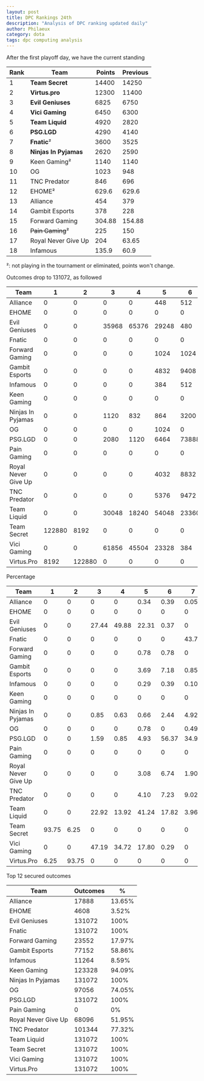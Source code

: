 ```yaml
---
layout: post
title: DPC Rankings 24th
description: "Analysis of DPC ranking updated daily"
author: Philaeux
category: dota
tags: dpc computing analysis
---
```


After the first playoff day, we have the current standing

| Rank | Team | Points | Previous |
|-------|--------|---------|---------|
| 1 | **Team Secret** | 14400 | 14250 | 
| 2 | **Virtus.pro** | 12300 | 11400 | 
| 3 | **Evil Geniuses** | 6825 | 6750 | 
| 4 | **Vici Gaming** | 6450 | 6300 | 
| 5 | **Team Liquid** | 4920 | 2820 | 
| 6 | **PSG.LGD** | 4290 | 4140 | 
| 7 | **Fnatic**² | 3600 | 3525 | 
| 8 | **Ninjas In Pyjamas** | 2620 | 2590 | 
| 9 | Keen Gaming² | 1140 | 1140 | 
| 10 | OG | 1023 | 948 | 
| 11 | TNC Predator | 846 | 696 | 
| 12 | EHOME² | 629.6 | 629.6 | 
| 13 | Alliance | 454 | 379 | 
| 14 | Gambit Esports | 378 | 228 | 
| 15 | Forward Gaming | 304.88 | 154.88 | 
| 16 | ~~Pain Gaming~~² | 225 | 150 | 
| 17 | Royal Never Give Up | 204 | 63.65 | 
| 18 | Infamous | 135.9 | 60.9 | 

²: not playing in the tournament or eliminated, points won't change.

Outcomes drop to 131072, as followed

| Team | 1 | 2 | 3 | 4 | 5 | 6 | 7 | 8 | 9 | 10 | 11 | 12 | 13 | 14 | 15 | 16 | 17 | 18 |
| ---- | ---- | ---- | ---- | ---- | ---- | ---- | ---- | ---- | ---- | ---- | ---- | ---- | ---- | ---- | ---- | ---- | ---- | ---- |
| Alliance | 0 | 0 | 0 | 0 | 448 | 512 | 64 | 640 | 1504 | 7040 | 5120 | 2560 | 7712 | 19968 | 43520 | 35840 | 6144 | 0 |
| EHOME | 0 | 0 | 0 | 0 | 0 | 0 | 0 | 0 | 0 | 0 | 0 | 4608 | 30720 | 60416 | 30720 | 4608 | 0 | 0 |
| Evil Geniuses | 0 | 0 | 35968 | 65376 | 29248 | 480 | 0 | 0 | 0 | 0 | 0 | 0 | 0 | 0 | 0 | 0 | 0 | 0 |
| Fnatic | 0 | 0 | 0 | 0 | 0 | 0 | 57376 | 63648 | 9824 | 224 | 0 | 0 | 0 | 0 | 0 | 0 | 0 | 0 |
| Forward Gaming | 0 | 0 | 0 | 0 | 1024 | 1024 | 0 | 960 | 2432 | 7616 | 4352 | 6144 | 8448 | 12032 | 25088 | 53760 | 8192 | 0 |
| Gambit Esports | 0 | 0 | 0 | 0 | 4832 | 9408 | 1120 | 9184 | 11264 | 17728 | 12608 | 11008 | 13440 | 8736 | 15360 | 14336 | 2048 | 0 |
| Infamous | 0 | 0 | 0 | 0 | 384 | 512 | 128 | 640 | 1024 | 3424 | 1856 | 3296 | 5120 | 6144 | 7168 | 3072 | 0 | 98304 |
| Keen Gaming | 0 | 0 | 0 | 0 | 0 | 0 | 0 | 0 | 1152 | 26304 | 58368 | 37504 | 7552 | 192 | 0 | 0 | 0 | 0 |
| Ninjas In Pyjamas | 0 | 0 | 1120 | 832 | 864 | 3200 | 6448 | 36032 | 69360 | 13216 | 0 | 0 | 0 | 0 | 0 | 0 | 0 | 0 |
| OG | 0 | 0 | 0 | 0 | 1024 | 0 | 640 | 768 | 2736 | 12800 | 28528 | 50560 | 29504 | 4512 | 0 | 0 | 0 | 0 |
| PSG.LGD | 0 | 0 | 2080 | 1120 | 6464 | 73888 | 45792 | 1728 | 0 | 0 | 0 | 0 | 0 | 0 | 0 | 0 | 0 | 0 |
| Pain Gaming | 0 | 0 | 0 | 0 | 0 | 0 | 0 | 0 | 0 | 0 | 0 | 0 | 0 | 0 | 0 | 16384 | 98304 | 16384 |
| Royal Never Give Up | 0 | 0 | 0 | 0 | 4032 | 8832 | 2496 | 9696 | 14576 | 13184 | 5168 | 10112 | 12160 | 7808 | 7168 | 3072 | 16384 | 16384 |
| TNC Predator | 0 | 0 | 0 | 0 | 5376 | 9472 | 11824 | 7584 | 17200 | 29536 | 15072 | 5280 | 16416 | 11264 | 2048 | 0 | 0 | 0 |
| Team Liquid | 0 | 0 | 30048 | 18240 | 54048 | 23360 | 5184 | 192 | 0 | 0 | 0 | 0 | 0 | 0 | 0 | 0 | 0 | 0 |
| Team Secret | 122880 | 8192 | 0 | 0 | 0 | 0 | 0 | 0 | 0 | 0 | 0 | 0 | 0 | 0 | 0 | 0 | 0 | 0 |
| Vici Gaming | 0 | 0 | 61856 | 45504 | 23328 | 384 | 0 | 0 | 0 | 0 | 0 | 0 | 0 | 0 | 0 | 0 | 0 | 0 |
| Virtus.Pro | 8192 | 122880 | 0 | 0 | 0 | 0 | 0 | 0 | 0 | 0 | 0 | 0 | 0 | 0 | 0 | 0 | 0 | 0 |

Percentage

| Team | 1 | 2 | 3 | 4 | 5 | 6 | 7 | 8 | 9 | 10 | 11 | 12 | 13 | 14 | 15 | 16 | 17 | 18 |
| ---- | ---- | ---- | ---- | ---- | ---- | ---- | ---- | ---- | ---- | ---- | ---- | ---- | ---- | ---- | ---- | ---- | ---- | ---- |
| Alliance | 0 | 0 | 0 | 0 | 0.34 | 0.39 | 0.05 | 0.49 | 1.15 | 5.37 | 3.91 | 1.95 | 5.88 | 15.23 | 33.20 | 27.34 | 4.69 | 0 |
| EHOME | 0 | 0 | 0 | 0 | 0 | 0 | 0 | 0 | 0 | 0 | 0 | 3.52 | 23.44 | 46.09 | 23.44 | 3.52 | 0 | 0 |
| Evil Geniuses | 0 | 0 | 27.44 | 49.88 | 22.31 | 0.37 | 0 | 0 | 0 | 0 | 0 | 0 | 0 | 0 | 0 | 0 | 0 | 0 |
| Fnatic | 0 | 0 | 0 | 0 | 0 | 0 | 43.77 | 48.56 | 7.50 | 0.17 | 0 | 0 | 0 | 0 | 0 | 0 | 0 | 0 |
| Forward Gaming | 0 | 0 | 0 | 0 | 0.78 | 0.78 | 0 | 0.73 | 1.86 | 5.81 | 3.32 | 4.69 | 6.45 | 9.18 | 19.14 | 41.02 | 6.25 | 0 |
| Gambit Esports | 0 | 0 | 0 | 0 | 3.69 | 7.18 | 0.85 | 7.01 | 8.59 | 13.53 | 9.62 | 8.40 | 10.25 | 6.67 | 11.72 | 10.94 | 1.56 | 0 |
| Infamous | 0 | 0 | 0 | 0 | 0.29 | 0.39 | 0.10 | 0.49 | 0.78 | 2.61 | 1.42 | 2.51 | 3.91 | 4.69 | 5.47 | 2.34 | 0 | 75 |
| Keen Gaming | 0 | 0 | 0 | 0 | 0 | 0 | 0 | 0 | 0.88 | 20.07 | 44.53 | 28.61 | 5.76 | 0.15 | 0 | 0 | 0 | 0 |
| Ninjas In Pyjamas | 0 | 0 | 0.85 | 0.63 | 0.66 | 2.44 | 4.92 | 27.49 | 52.92 | 10.08 | 0 | 0 | 0 | 0 | 0 | 0 | 0 | 0 |
| OG | 0 | 0 | 0 | 0 | 0.78 | 0 | 0.49 | 0.59 | 2.09 | 9.77 | 21.77 | 38.57 | 22.51 | 3.44 | 0 | 0 | 0 | 0 |
| PSG.LGD | 0 | 0 | 1.59 | 0.85 | 4.93 | 56.37 | 34.94 | 1.32 | 0 | 0 | 0 | 0 | 0 | 0 | 0 | 0 | 0 | 0 |
| Pain Gaming | 0 | 0 | 0 | 0 | 0 | 0 | 0 | 0 | 0 | 0 | 0 | 0 | 0 | 0 | 0 | 12.50 | 75 | 12.50 |
| Royal Never Give Up | 0 | 0 | 0 | 0 | 3.08 | 6.74 | 1.90 | 7.40 | 11.12 | 10.06 | 3.94 | 7.71 | 9.28 | 5.96 | 5.47 | 2.34 | 12.50 | 12.50 |
| TNC Predator | 0 | 0 | 0 | 0 | 4.10 | 7.23 | 9.02 | 5.79 | 13.12 | 22.53 | 11.50 | 4.03 | 12.52 | 8.59 | 1.56 | 0 | 0 | 0 |
| Team Liquid | 0 | 0 | 22.92 | 13.92 | 41.24 | 17.82 | 3.96 | 0.15 | 0 | 0 | 0 | 0 | 0 | 0 | 0 | 0 | 0 | 0 |
| Team Secret | 93.75 | 6.25 | 0 | 0 | 0 | 0 | 0 | 0 | 0 | 0 | 0 | 0 | 0 | 0 | 0 | 0 | 0 | 0 |
| Vici Gaming | 0 | 0 | 47.19 | 34.72 | 17.80 | 0.29 | 0 | 0 | 0 | 0 | 0 | 0 | 0 | 0 | 0 | 0 | 0 | 0 |
| Virtus.Pro | 6.25 | 93.75 | 0 | 0 | 0 | 0 | 0 | 0 | 0 | 0 | 0 | 0 | 0 | 0 | 0 | 0 | 0 | 0 |

Top 12 secured outcomes

| Team | Outcomes | % |
| ---- | ---- | ---- |
| Alliance | 17888 | 13.65% |
| EHOME | 4608 | 3.52% |
| Evil Geniuses | 131072 | 100% |
| Fnatic | 131072 | 100% |
| Forward Gaming | 23552 | 17.97% |
| Gambit Esports | 77152 | 58.86% |
| Infamous | 11264 | 8.59% |
| Keen Gaming | 123328 | 94.09% |
| Ninjas In Pyjamas | 131072 | 100% |
| OG | 97056 | 74.05% |
| PSG.LGD | 131072 | 100% |
| Pain Gaming | 0 | 0% |
| Royal Never Give Up | 68096 | 51.95% |
| TNC Predator | 101344 | 77.32% |
| Team Liquid | 131072 | 100% |
| Team Secret | 131072 | 100% |
| Vici Gaming | 131072 | 100% |
| Virtus.Pro | 131072 | 100% |
